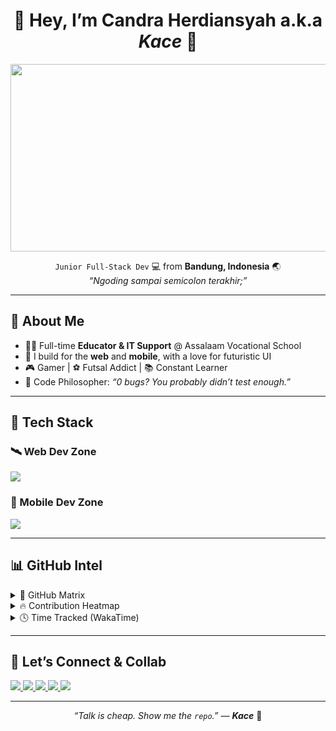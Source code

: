 <h1 align="center">
  👾 Hey, I’m <strong>Candra Herdiansyah</strong> a.k.a <em>Kace</em> 🧠
</h1>

<div align="center">
  <img src="https://media.giphy.com/media/hp3dmEypS0FaQ/giphy.gif" width="600" height="300"/>
</div>

<p align="center">
  <code>Junior Full-Stack Dev</code> 💻 from <strong>Bandung, Indonesia</strong> 🌏  
  <br/>
  <em>“Ngoding sampai semicolon terakhir;”</em>
</p>

---

## 🚀 About Me

- 🧑‍🏫 Full-time <strong>Educator & IT Support</strong> @ Assalaam Vocational School
- 🧬 I build for the **web** and **mobile**, with a love for futuristic UI
- 🎮 Gamer | ⚽ Futsal Addict | 📚 Constant Learner
- 🧩 Code Philosopher: <em>“0 bugs? You probably didn’t test enough.”</em>

---

## 🧠 Tech Stack

### 🛰 Web Dev Zone
<p>
  <img src="https://skillicons.dev/icons?i=php,laravel,js,nodejs,express,react" />
</p>

### 📱 Mobile Dev Zone
<p>
  <img src="https://skillicons.dev/icons?i=flutter,react" />
</p>

---

## 📊 GitHub Intel

<details>
  <summary>🧬 GitHub Matrix</summary>
  <br/>
  <img src="https://github-readme-stats.vercel.app/api?username=kaceinspace&show_icons=true&theme=tokyonight&hide_border=true" />
  <br/>
  <img src="https://github-readme-stats.vercel.app/api/top-langs/?username=kaceinspace&layout=compact&hide=php&langs_count=6&theme=tokyonight&hide_border=true" />
</details>

<details>
  <summary>🔥 Contribution Heatmap</summary>
  <br/>
  <img src="https://github-readme-streak-stats.herokuapp.com/?user=kaceinspace&theme=tokyonight&hide_border=true" />
</details>

<details>
  <summary>🕓 Time Tracked (WakaTime)</summary>
  <br/>
  <a href="https://wakatime.com">
    <img src="https://wakatime.com/share/@878ce06a-daf4-416d-9b45-449849d54c31/ac3227d6-5d17-474c-94e2-8e3d829e5c85.png" />
  </a>
</details>

---

## 🤝 Let’s Connect & Collab

<p align="left">
  <a href="https://linkedin.com/in/kangcandraa">
    <img src="https://img.shields.io/badge/LinkedIn-0077B5?style=for-the-badge&logo=linkedin&logoColor=white">
  </a>
  <a href="https://youtube.com/candraherdiansyah">
    <img src="https://img.shields.io/badge/YouTube-FF0000?style=for-the-badge&logo=youtube&logoColor=white">
  </a>
  <a href="https://twitter.com/kangcandra_">
    <img src="https://img.shields.io/badge/X-000000?style=for-the-badge&logo=x&logoColor=white">
  </a>
  <a href="https://medium.com/@candraherdiansyah14">
    <img src="https://img.shields.io/badge/Medium-000000?style=for-the-badge&logo=medium&logoColor=white">
  </a>
  <a href="https://instagram.com/kangcandra_">
    <img src="https://img.shields.io/badge/Instagram-E4405F?style=for-the-badge&logo=instagram&logoColor=white" />
  </a>
</p>

---

<p align="center">
  <em>“Talk is cheap. Show me the <code>repo</code>.” — <strong>Kace</strong></em> 🧢
</p>
